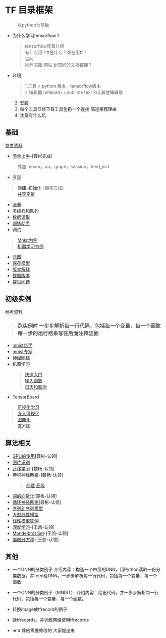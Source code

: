 # TF 目录框架
> 以python为基础
- 为什么学习tensorflow ?
	> tensorflow背景介绍   
	> 有什么用？tf是什么？谁在用tf？   
	> 官网   
	> 推荐书籍 网站   比较好的文档链接？
- 环境
	> 1.工具
		>  python 版本，tensorflow版本   
		>  编辑器 notepad++,sublime text 2/3,其他编辑器  
	2. [安装 ](https://www.tensorflow.org/install/)       
	3. 每个工具已经下载工具包扔一个连接 简述推荐理由   
	4. 注意有什么坑
## 基础
[参考资料](https://www.tensorflow.org/programmers_guide)

- [简单上手](https://www.tensorflow.org/get_started/get_started)-[聂彬完成]   
> 外加 tensor，op，graph，session，feed_dict
- 变量
> [创建-初始化](https://www.tensorflow.org/programmers_guide/variables)-[聂彬完成]   
> [共享变量](https://www.tensorflow.org/programmers_guide/variable_scope)
- [张量](https://www.tensorflow.org/programmers_guide/dims_types)
- [多线程和队列](https://www.tensorflow.org/programmers_guide/threading_and_queues)
- [数据读取](https://www.tensorflow.org/programmers_guide/reading_data)
- [训练助手](https://www.tensorflow.org/programmers_guide/supervisor)
- 调试
> [Mnist为例](https://www.tensorflow.org/programmers_guide/debugger)  
> [机器学习为例](https://www.tensorflow.org/programmers_guide/tfdbg-tflearn)
- [元图](https://www.tensorflow.org/programmers_guide/meta_graph)
- [保存模型](https://www.tensorflow.org/programmers_guide/saved_model_cli)
- [版本解释](https://www.tensorflow.org/programmers_guide/version_semantics)
- [数据版本](https://www.tensorflow.org/programmers_guide/data_versions)
- [常见问题](https://www.tensorflow.org/programmers_guide/faq)
## 初级实例
[参考资料](https://www.tensorflow.org/get_started)
> ### 跑实例时 一步步解析每一行代码，包括每一个变量，每一个函数 每一步的运行结果写在后面注释里面 
- [mnist新手](https://www.tensorflow.org/get_started/mnist/beginners)
- [mnist专家](https://www.tensorflow.org/get_started/mnist/pros)
- [神经网络](https://www.tensorflow.org/get_started/mnist/mechanics)
- 机器学习
	> [快速入门](https://www.tensorflow.org/get_started/tflearn)  
	> [输入函数](https://www.tensorflow.org/get_started/input_fn)  
	> [日志和监测](https://www.tensorflow.org/get_started/monitors)
- TensorBoard 
> [可视化学习](https://www.tensorflow.org/get_started/summaries_and_tensorboard)  
> [嵌入可视化](https://www.tensorflow.org/get_started/embedding_viz)   
> [图像化](https://www.tensorflow.org/get_started/graph_viz)   
> [直方图](https://www.tensorflow.org/get_started/tensorboard_histograms)
## 算法相关
- [GPU的使用](https://www.tensorflow.org/tutorials/using_gpu)[聂彬-认领]
- [图片识别](https://www.tensorflow.org/tutorials/image_recognition)
- [迁移学习](https://www.tensorflow.org/tutorials/image_retraining)-[魏杨-认领]
- 卷积神经网络-[魏杨-认领]
	>  [创建](https://www.tensorflow.org/tutorials/layers) 
	>  [高级](https://www.tensorflow.org/tutorials/deep_cnn)
- [词的向量化](https://www.tensorflow.org/tutorials/word2vec)[聂彬-认领]
- [循环神经网络](https://www.tensorflow.org/tutorials/recurrent)[聂彬-认领]  
- [序列到序列模型](https://www.tensorflow.org/tutorials/seq2seq)
- [大型线性模型](https://www.tensorflow.org/tutorials/linear)
- [线性模型实例](https://www.tensorflow.org/tutorials/wide)
- [深度学习](https://www.tensorflow.org/tutorials/wide_and_deep)-[王凯-认领]  
- [Mandelbrot Set](https://www.tensorflow.org/tutorials/mandelbrot)-[王凯-认领]   	
- [偏微分方程](https://www.tensorflow.org/tutorials/pdes)-[王凯-认领]
## 其他
- 一个DNN的分类例子
介绍内容：构造一个四层的DNN，用Python读取一份分类数据，并feed给DNN。一步步解析每一行代码，包括每一个变量，每一个函数
- 一个CNN的分类例子（MNIST）
介绍内容：给出代码，并一步步解析每一行代码，包括每一个变量，每一个函数。
- 转换image成tfrecord的例子
- 读tfrecords，并训练网络使用tfrecords










- end 其他需要修改的 大家提出来

